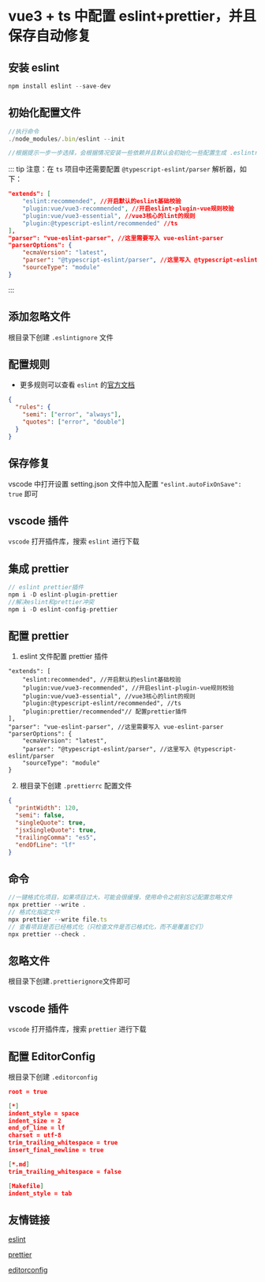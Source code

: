 # vue3 + ts 中配置 eslint+prettier，并且保存自动修复

## 安装 eslint

```js
npm install eslint --save-dev
```

## 初始化配置文件

```js
//执行命令
./node_modules/.bin/eslint --init

//根据提示一步一步选择，会根据情况安装一些依赖并且默认会初始化一些配置生成 .eslintrc文件

```

::: tip
注意：在 `ts` 项目中还需要配置 `@typescript-eslint/parser` 解析器，如下：

```json
"extends": [
    "eslint:recommended", //开启默认的eslint基础校验
    "plugin:vue/vue3-recommended", //开启eslint-plugin-vue规则校验
    "plugin:vue/vue3-essential", //vue3核心的lint的规则
    "plugin:@typescript-eslint/recommended" //ts
],
"parser": "vue-eslint-parser", //这里需要写入 vue-eslint-parser
"parserOptions": {
    "ecmaVersion": "latest",
    "parser": "@typescript-eslint/parser", //这里写入 @typescript-eslint/parser
    "sourceType": "module"
}
```

:::

## 添加忽略文件

根目录下创建 `.eslintignore` 文件

## 配置规则

- 更多规则可以查看 `eslint` 的[官方文档](http://eslint.cn/docs/rules/)

```json
{
  "rules": {
    "semi": ["error", "always"],
    "quotes": ["error", "double"]
  }
}
```

## 保存修复

vscode 中打开设置 setting.json 文件中加入配置 `"eslint.autoFixOnSave": true` 即可

## vscode 插件

`vscode` 打开插件库，搜索 `eslint` 进行下载

## 集成 prettier

```js
// eslint prettier插件
npm i -D eslint-plugin-prettier
//解决eslint和prettier冲突
npm i -D eslint-config-prettier
```

## 配置 prettier

1. eslint 文件配置 prettier 插件

```json{6}
"extends": [
    "eslint:recommended", //开启默认的eslint基础校验
    "plugin:vue/vue3-recommended", //开启eslint-plugin-vue规则校验
    "plugin:vue/vue3-essential", //vue3核心的lint的规则
    "plugin:@typescript-eslint/recommended", //ts
    "plugin:prettier/recommended"// 配置prettier插件
],
"parser": "vue-eslint-parser", //这里需要写入 vue-eslint-parser
"parserOptions": {
    "ecmaVersion": "latest",
    "parser": "@typescript-eslint/parser", //这里写入 @typescript-eslint/parser
    "sourceType": "module"
}
```

2. 根目录下创建 `.prettierrc` 配置文件

```json
{
  "printWidth": 120,
  "semi": false,
  "singleQuote": true,
  "jsxSingleQuote": true,
  "trailingComma": "es5",
  "endOfLine": "lf"
}
```

## 命令

```js
//一键格式化项目，如果项目过大，可能会很缓慢，使用命令之前别忘记配置忽略文件
npx prettier --write .
// 格式化指定文件
npx prettier --write file.ts
// 查看项目是否已经格式化（只检查文件是否已格式化，而不是覆盖它们）
npx prettier --check .
```

## 忽略文件

根目录下创建`.prettierignore`文件即可

## vscode 插件

`vscode` 打开插件库，搜索 `prettier` 进行下载

## 配置 EditorConfig

根目录下创建 `.editorconfig`

```json
root = true

[*]
indent_style = space
indent_size = 2
end_of_line = lf
charset = utf-8
trim_trailing_whitespace = true
insert_final_newline = true

[*.md]
trim_trailing_whitespace = false

[Makefile]
indent_style = tab

```

## 友情链接

[eslint](http://eslint.cn/)

[prettier](https://prettier.io/)

[editorconfig](https://editorconfig.org/)
